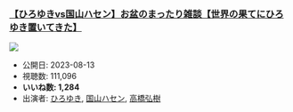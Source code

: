 ### [【ひろゆきvs国山ハセン】お盆のまったり雑談【世界の果てにひろゆき置いてきた】](https://www.youtube.com/watch?v=3cdFlWHZkMg)
[![](https://img.youtube.com/vi/3cdFlWHZkMg/sddefault.jpg)](https://www.youtube.com/watch?v=3cdFlWHZkMg)
-   公開日: 2023-08-13
-   視聴数: 111,096
-   **いいね数: 1,284**
-   出演者: [ひろゆき](/rehacq_fan/people/ひろゆき "wikilink"), [国山ハセン](/rehacq_fan/people/国山ハセン "wikilink"), [高橋弘樹](/rehacq_fan/people/高橋弘樹 "wikilink")
